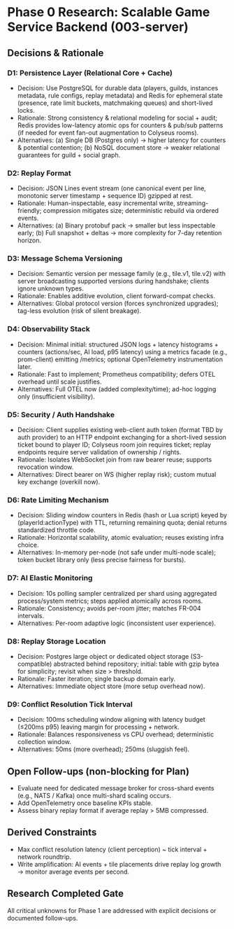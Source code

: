 # Phase 0 Research: Scalable Game Service Backend (003-server)

## Decisions & Rationale

### D1: Persistence Layer (Relational Core + Cache)
- Decision: Use PostgreSQL for durable data (players, guilds, instances metadata, rule configs, replay metadata) and Redis for ephemeral state (presence, rate limit buckets, matchmaking queues) and short-lived locks.
- Rationale: Strong consistency & relational modeling for social + audit; Redis provides low-latency atomic ops for counters & pub/sub patterns (if needed for event fan-out augmentation to Colyseus rooms).
- Alternatives: (a) Single DB (Postgres only) → higher latency for counters & potential contention; (b) NoSQL document store → weaker relational guarantees for guild + social graph.

### D2: Replay Format
- Decision: JSON Lines event stream (one canonical event per line, monotonic server timestamp + sequence ID) gzipped at rest.
- Rationale: Human-inspectable, easy incremental write, streaming-friendly; compression mitigates size; deterministic rebuild via ordered events.
- Alternatives: (a) Binary protobuf pack → smaller but less inspectable early; (b) Full snapshot + deltas → more complexity for 7-day retention horizon.

### D3: Message Schema Versioning
- Decision: Semantic version per message family (e.g., tile.v1, tile.v2) with server broadcasting supported versions during handshake; clients ignore unknown types.
- Rationale: Enables additive evolution, client forward-compat checks.
- Alternatives: Global protocol version (forces synchronized upgrades); tag-less evolution (risk of silent breakage).

### D4: Observability Stack
- Decision: Minimal initial: structured JSON logs + latency histograms + counters (actions/sec, AI load, p95 latency) using a metrics facade (e.g., prom-client) emitting /metrics; optional OpenTelemetry instrumentation later.
- Rationale: Fast to implement; Prometheus compatibility; defers OTEL overhead until scale justifies.
- Alternatives: Full OTEL now (added complexity/time); ad-hoc logging only (insufficient visibility).

### D5: Security / Auth Handshake
- Decision: Client supplies existing web-client auth token (format TBD by auth provider) to an HTTP endpoint exchanging for a short-lived session ticket bound to player ID; Colyseus room join requires ticket; replay endpoints require server validation of ownership / rights.
- Rationale: Isolates WebSocket join from raw bearer reuse; supports revocation window.
- Alternatives: Direct bearer on WS (higher replay risk); custom mutual key exchange (overkill now).

### D6: Rate Limiting Mechanism
- Decision: Sliding window counters in Redis (hash or Lua script) keyed by (playerId:actionType) with TTL, returning remaining quota; denial returns standardized throttle code.
- Rationale: Horizontal scalability, atomic evaluation; reuses existing infra choice.
- Alternatives: In-memory per-node (not safe under multi-node scale); token bucket library only (less precise fairness for bursts).

### D7: AI Elastic Monitoring
- Decision: 10s polling sampler centralized per shard using aggregated process/system metrics; steps applied atomically across rooms.
- Rationale: Consistency; avoids per-room jitter; matches FR-004 intervals.
- Alternatives: Per-room adaptive logic (inconsistent user experience).

### D8: Replay Storage Location
- Decision: Postgres large object or dedicated object storage (S3-compatible) abstracted behind repository; initial: table with gzip bytea for simplicity; revisit when size > threshold.
- Rationale: Faster iteration; single backup domain early.
- Alternatives: Immediate object store (more setup overhead now).

### D9: Conflict Resolution Tick Interval
- Decision: 100ms scheduling window aligning with latency budget (≤200ms p95) leaving margin for processing + network.
- Rationale: Balances responsiveness vs CPU overhead; deterministic collection window.
- Alternatives: 50ms (more overhead); 250ms (sluggish feel).

## Open Follow-ups (non-blocking for Plan)
- Evaluate need for dedicated message broker for cross-shard events (e.g., NATS / Kafka) once multi-shard scaling occurs.
- Add OpenTelemetry once baseline KPIs stable.
- Assess binary replay format if average replay > 5MB compressed.

## Derived Constraints
- Max conflict resolution latency (client perception) ~ tick interval + network roundtrip.
- Write amplification: AI events + tile placements drive replay log growth → monitor average events per second.

## Research Completed Gate
All critical unknowns for Phase 1 are addressed with explicit decisions or documented follow-ups.
